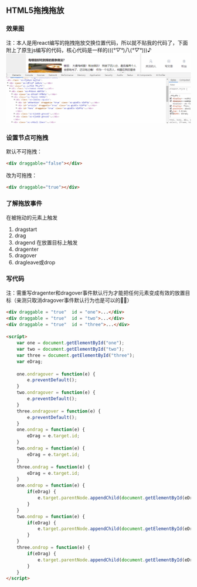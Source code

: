 ## HTML5拖拽拖放
### 效果图
注：本人是用react编写的拖拽拖放交换位置代码，所以就不贴我的代码了，下面附上了原生js编写的代码，核心代码是一样的(((*°▽°*)八(*°▽°*)))♪
![image](https://github.com/Yajing99/blog/blob/master/images/draggable.gif)
### 设置节点可拖拽
默认不可拖拽：
```html
<div draggable="false"></div>
```
改为可拖拽：
```html
<div draggable="true"></div>
```

### 了解拖放事件
在被拖动的元素上触发
1. dragstart
2. drag
3. dragend
在放置目标上触发
1. dragenter
2. dragover
3. dragleave或drop

### 写代码
注：需重写dragenter和dragover事件默认行为才能把任何元素变成有效的放置目标（亲测只取消dragover事件默认行为也是可以的🤔🤔）
```html
<div draggable = "true"  id = "one">...</div>
<div draggable = "true"  id = "two">...</div>
<div draggable = "true"  id = "three">...</div>

<script>
    var one = document.getElementById("one");
    var two = document.getElementById("two");
    var three = document.getElementById("three");
    var eDrag;

    one.ondragover = function(e) {
        e.preventDefault();
    }
    two.ondragover = function(e) {
        e.preventDefault();
    }
    three.ondragover = function(e) {
        e.preventDefault();
    }   
    one.ondrag = function(e) {
        eDrag = e.target.id;   
    }
    two.ondrag = function(e) {
        eDrag = e.target.id;   
    }
    three.ondrag = function(e) {
        eDrag = e.target.id;   
    }
    one.ondrop = function(e) {
        if(eDrag) {
            e.target.parentNode.appendChild(document.getElementById(eDrag));
        }
    }
    two.ondrop = function(e) {
        if(eDrag) {
            e.target.parentNode.appendChild(document.getElementById(eDrag));
        }
    }
    three.ondrop = function(e) {
        if(eDrag) {
            e.target.parentNode.appendChild(document.getElementById(eDrag));
        }
    }
</script>
```

